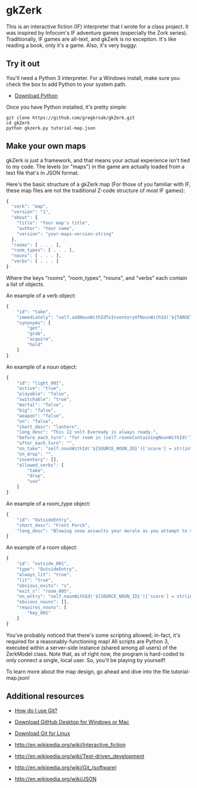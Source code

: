 gkZerk
==============

This is an interactive fiction (IF) interpreter that I wrote for a class project. It was inspired by Infocom's IF adventure games (especially the Zork series). Traditionally, IF games are all-text, and gkZerk is no exception. It's like reading a book, only it's a game. Also, it's very buggy.

Try it out
----------

You'll need a Python 3 interpreter. For a Windows install, make sure you check the box to add Python to your system path.

* [Download Python]

Once you have Python installed, it's pretty simple:

```
git clone https://github.com/gregkrsak/gkZerk.git
cd gkZerk
python gkzerk.py tutorial-map.json
```

Make your own maps
------------------

gkZerk is just a framework, and that means your actual experience isn't tied to my code. The levels (or "maps") in the game are actually loaded from a text file that's in JSON format.

Here's the basic structure of a gkZerk map (For those of you familiar with IF, these map files are not the traditional Z-code structure of most IF games):

```javascript
{
  "zerk": "map",
  "version": "1",
  "about": {
    "title": "Your map's title",
    "author": "Your name",
    "version": "your-maps-version-string"
  },
  "rooms": [ . . . ],
  "room_types": [ . . . ],
  "nouns": [ . . . ],
  "verbs": [ . . . ]
}
``` 

Where the keys "rooms", "room_types", "nouns", and "verbs" each contain a list of objects.

An example of a verb object:

```javascript
{
    "id": "take",
    "immediately": "self.addNounWithIdToInventoryOfNounWithId('${TARGET_NOUN_ID}', '${SOURCE_NOUN_ID}'); self.removeNounWithIdFromRoomWithId('${TARGET_NOUN_ID}', self.roomsContainingNounWithId('${SOURCE_NOUN_ID}')[0]['id']) if self.nounWithId('${TARGET_NOUN_ID}')['big'] == 'false' else self.sendNotificationToNoun('You can\\'t pick that up!', self.nounWithId('${SOURCE_NOUN_ID}'))",
    "synonyms": [
        "get",
        "grab",
        "acquire",
        "hold"
    ]
}
```

An example of a noun object:

```javascript
{
    "id": "light_001",
    "active": "true",
    "playable": "false",
    "switchable": "true",
    "mortal": "false",
    "big": "false",
    "weapon": "false",
    "on": "false",
    "short_desc": "lantern",
    "long_desc": "This 12 volt Eveready is always ready.",
    "before_each_turn": "for room in (self.roomsContainingNounWithId('light_001')): self.setLitInRoomWithId(room['id'], False) if (self.nounWithId('light_001')['on'] == 'false') and (room['always_lit'] == 'false') else self.setLitInRoomWithId(room['id'], True)",
    "after_each_turn": "",
    "on_take": "self.nounWithId('${SOURCE_NOUN_ID}')['score'] = str(int(self.nounWithId('${SOURCE_NOUN_ID}')['score']) + 5)",
    "on_drop": "",
    "inventory": [],
    "allowed_verbs": [
        "take",
        "drop",
        "use"
    ]
}
```

An example of a room_type object:

```javascript
{
    "id": "OutsideEntry",
    "short_desc": "Front Porch",
    "long_desc": "Blowing snow assaults your morale as you attempt to stay warm on the front porch of a large building. It looks as if the residence was constructed methodically, in the middle of an evergreen forest, with no obvious roads in sight. Well, at least you don't feel trapped inside of that silly house anymore. That silly, warm house. Ah, what fun it was."
}
```

An example of a room object:

```javascript
{
    "id": "outside_001",
    "type": "OutsideEntry",
    "always_lit": "true",
    "lit": "true",
    "obvious_exits": "s",
    "exit_s": "room_005",
    "on_entry": "self.nounWithId('${SOURCE_NOUN_ID}')['score'] = str(int(self.nounWithId('${SOURCE_NOUN_ID}')['score']) + 10); self.nounWithId('${SOURCE_NOUN_ID}')['game_state'] = 'finished_won'",
    "obvious_nouns": [],
    "requires_nouns": [
        "key_001"
    ]
}
```

You've probably noticed that there's some scripting allowed; in-fact, it's required for a reasonably-functioning map! All scripts are Python 3, executed within a server-side instance (shared among all users) of the ZerkModel class. Note that, as of right now, the program is hard-coded to only connect a single, local user. So, you'll be playing by yourself!

To learn more about the map design, go ahead and dive into the file tutorial-map.json!

Additional resources
--------------------

* [How do I use Git?]

* [Download GitHub Desktop for Windows or Mac]

* [Download Git for Linux]

* http://en.wikipedia.org/wiki/Interactive_fiction

* http://en.wikipedia.org/wiki/Test-driven_development

* http://en.wikipedia.org/wiki/Git_(software)

* http://en.wikipedia.org/wiki/JSON

  [Download Python]: https://www.python.org/downloads/
  [How do I use Git?]: http://git-scm.com/documentation
  [Download GitHub Desktop for Windows or Mac]: https://desktop.github.com/
  [Download Git for Linux]: http://git-scm.com/download/linux

